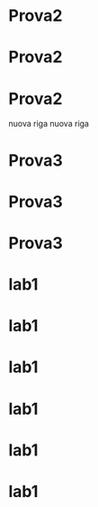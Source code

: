# Prova2
# Prova2
# Prova2
nuova riga
nuova riga
# Prova3
# Prova3
# Prova3
# lab1
# lab1
# lab1
# lab1
# lab1
# lab1

